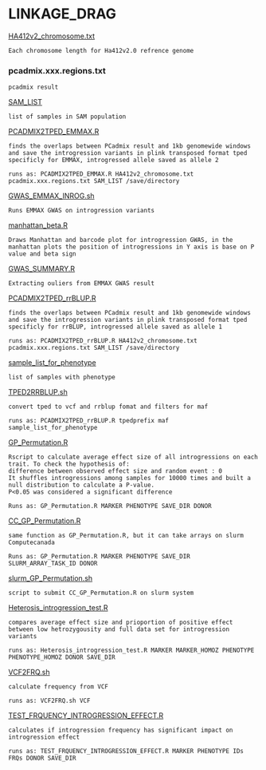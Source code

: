# LINKAGE_DRAG

[HA412v2_chromosome.txt](https://github.com/m-jahani/LINKAGE_DRAG/blob/main/HA412v2_chromosome.txt)
```
Each chromosome length for Ha412v2.0 refrence genome
```
### pcadmix.xxx.regions.txt
```
pcadmix result
```
[SAM_LIST](https://github.com/m-jahani/LINKAGE_DRAG/blob/main/SAM_LIST)
```
list of samples in SAM population
```
[PCADMIX2TPED_EMMAX.R](https://github.com/m-jahani/LINKAGE_DRAG/blob/main/PCADMIX2TPED.R)
```
finds the overlaps between PCadmix result and 1kb genomewide windows and save the introgression variants in plink transposed format tped specificly for EMMAX, introgressed allele saved as allele 2
```
```
runs as: PCADMIX2TPED_EMMAX.R HA412v2_chromosome.txt pcadmix.xxx.regions.txt SAM_LIST /save/directory
```

[GWAS_EMMAX_INROG.sh](https://github.com/m-jahani/LINKAGE_DRAG/blob/main/GWAS_EMMAX_INROG.sh)
```
Runs EMMAX GWAS on introgression variants
```
[manhattan_beta.R](https://github.com/m-jahani/LINKAGE_DRAG/blob/main/manhattan_beta.R)
```
Draws Manhattan and barcode plot for introgression GWAS, in the manhattan plots the position of introgressions in Y axis is base on P value and beta sign
```
[GWAS_SUMMARY.R](https://github.com/m-jahani/LINKAGE_DRAG/blob/main/GWAS_SUMMARY.R)
```
Extracting ouliers from EMMAX GWAS result
```
[PCADMIX2TPED_rrBLUP.R](https://github.com/m-jahani/LINKAGE_DRAG/blob/main/PCADMIX2TPED_rrBLUP.R)
```
finds the overlaps between PCadmix result and 1kb genomewide windows and save the introgression variants in plink transposed format tped specificly for rrBLUP, introgressed allele saved as allele 1
```
```
runs as: PCADMIX2TPED_rrBLUP.R HA412v2_chromosome.txt pcadmix.xxx.regions.txt SAM_LIST /save/directory
```
[sample_list_for_phenotype](https://github.com/m-jahani/LINKAGE_DRAG/blob/main/sample_list_for_phenotype)

```
list of samples with phenotype
```
[TPED2RRBLUP.sh](https://github.com/m-jahani/LINKAGE_DRAG/blob/main/TPED2RRBLUP.sh)
```
convert tped to vcf and rrblup fomat and filters for maf
```
```
runs as: PCADMIX2TPED_rrBLUP.R tpedprefix maf sample_list_for_phenotype
```
[GP_Permutation.R](https://github.com/m-jahani/LINKAGE_DRAG/blob/main/GP_Permutation.R)
```
Rscript to calculate average effect size of all introgressions on each trait. To check the hypothesis of:
difference between observed effect size and random event : 0
It shuffles introgressions among samples for 10000 times and built a null distribution to calculate a P-value.
P<0.05 was considered a significant difference
```
```
Runs as: GP_Permutation.R MARKER PHENOTYPE SAVE_DIR DONOR
```
[CC_GP_Permutation.R](https://github.com/m-jahani/LINKAGE_DRAG/blob/main/CC_GP_Permutation.R)
```
same function as GP_Permutation.R, but it can take arrays on slurm Computecanada
```
```
Runs as: GP_Permutation.R MARKER PHENOTYPE SAVE_DIR SLURM_ARRAY_TASK_ID DONOR
```
[slurm_GP_Permutation.sh](https://github.com/m-jahani/LINKAGE_DRAG/blob/main/slurm_GP_Permutation.sh)
```
script to submit CC_GP_Permutation.R on slurm system
```
[Heterosis_introgression_test.R](https://github.com/m-jahani/LINKAGE_DRAG/blob/main/Heterosis_introgression_test.R)
```
compares average effect size and prioportion of positive effect between low hetrozygousity and full data set for introgression variants
```
```
runs as: Heterosis_introgression_test.R MARKER MARKER_HOMOZ PHENOTYPE PHENOTYPE_HOMOZ DONOR SAVE_DIR
```
[VCF2FRQ.sh](https://github.com/m-jahani/LINKAGE_DRAG/blob/main/VCF2FRQ.sh)
```
calculate frequency from VCF
```
```
runs as: VCF2FRQ.sh VCF
```
[TEST_FRQUENCY_INTROGRESSION_EFFECT.R](https://github.com/m-jahani/LINKAGE_DRAG/blob/main/TEST_FRQUENCY_INTROGRESSION_EFFECT.R)
```
calculates if introgression frequency has significant impact on introgression effect
```
```
runs as: TEST_FRQUENCY_INTROGRESSION_EFFECT.R MARKER PHENOTYPE IDs FRQs DONOR SAVE_DIR
```
